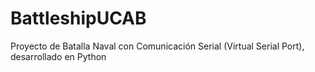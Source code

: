# BattleshipUCAB

Proyecto de Batalla Naval con Comunicación Serial (Virtual Serial Port), desarrollado en Python

